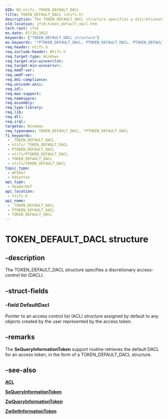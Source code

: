 ```yaml
---
UID: NS:ntifs._TOKEN_DEFAULT_DACL
title: TOKEN_DEFAULT_DACL (ntifs.h)
description: The TOKEN_DEFAULT_DACL structure specifies a discretionary access-control list (DACL).
old-location: ifsk\token_default_dacl.htm
tech.root: ifsk
ms.date: 07/26/2022
keywords: ["TOKEN_DEFAULT_DACL structure"]
ms.keywords: "*PTOKEN_DEFAULT_DACL, PTOKEN_DEFAULT_DACL, PTOKEN_DEFAULT_DACL structure pointer [Installable File System Drivers], TOKEN_DEFAULT_DACL, TOKEN_DEFAULT_DACL structure [Installable File System Drivers], _TOKEN_DEFAULT_DACL, ifsk.token_default_dacl, ntifs/PTOKEN_DEFAULT_DACL, ntifs/TOKEN_DEFAULT_DACL, securitystructures_a79d9155-eff5-457f-8036-c3d718b36c4e.xml"
req.header: ntifs.h
req.include-header: Ntifs.h
req.target-type: Windows
req.target-min-winverclnt: 
req.target-min-winversvr: 
req.kmdf-ver: 
req.umdf-ver: 
req.ddi-compliance: 
req.unicode-ansi: 
req.idl: 
req.max-support: 
req.namespace: 
req.assembly: 
req.type-library: 
req.lib: 
req.dll: 
req.irql: 
targetos: Windows
req.typenames: TOKEN_DEFAULT_DACL, *PTOKEN_DEFAULT_DACL
f1_keywords:
 - _TOKEN_DEFAULT_DACL
 - ntifs/_TOKEN_DEFAULT_DACL
 - PTOKEN_DEFAULT_DACL
 - ntifs/PTOKEN_DEFAULT_DACL
 - TOKEN_DEFAULT_DACL
 - ntifs/TOKEN_DEFAULT_DACL
topic_type:
 - APIRef
 - kbSyntax
api_type:
 - HeaderDef
api_location:
 - ntifs.h
api_name:
 - _TOKEN_DEFAULT_DACL
 - PTOKEN_DEFAULT_DACL
 - TOKEN_DEFAULT_DACL
---
```


# TOKEN_DEFAULT_DACL structure

## -description

The TOKEN_DEFAULT_DACL structure specifies a discretionary access-control list (DACL).

## -struct-fields

### -field DefaultDacl

Pointer to an access control list (ACL) structure assigned by default to any objects created by the user represented by the access token.

## -remarks

The **SeQueryInformationToken** support routine retrieves the default DACL for an access token, in the form of a TOKEN_DEFAULT_DACL structure.

## -see-also

[**ACL**](../wdm/ns-wdm-_acl.md)

[**SeQueryInformationToken**](nf-ntifs-sequeryinformationtoken.md)

[**ZwQueryInformationToken**](nf-ntifs-zwqueryinformationtoken.md)

[**ZwSetInformationToken**](nf-ntifs-zwsetinformationtoken.md)
